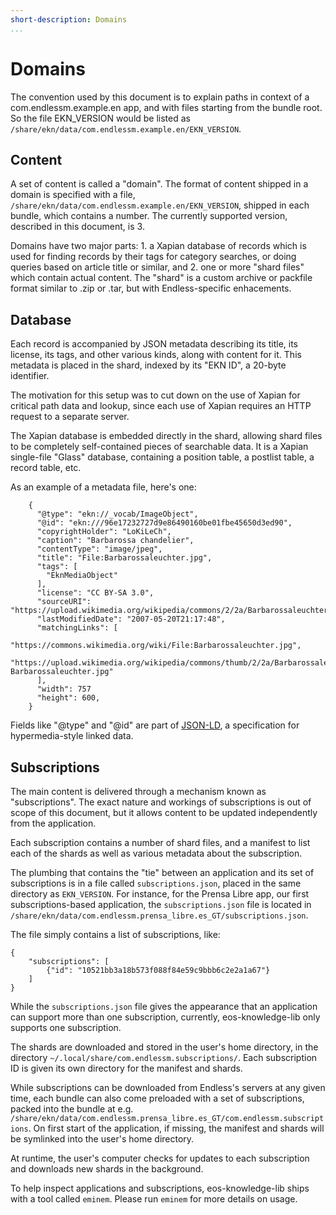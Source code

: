 ```yaml
---
short-description: Domains
...
```

# Domains

The convention used by this document is to explain paths in context of a
com.endlessm.example.en app, and with files starting from the bundle
root. So the file EKN_VERSION would be listed as
`/share/ekn/data/com.endlessm.example.en/EKN_VERSION`.

## Content ##

A set of content is called a "domain". The format of content shipped in
a domain is specified with a file,
`/share/ekn/data/com.endlessm.example.en/EKN_VERSION`, shipped in each
bundle, which contains a number. The currently supported version,
described in this document, is 3.

Domains have two major parts: 1. a Xapian database of records which is
used for finding records by their tags for category searches, or doing
queries based on article title or similar, and 2. one or more "shard
files" which contain actual content. The "shard" is a custom archive or
packfile format similar to .zip or .tar, but with Endless-specific
enhacements.

## Database ##

Each record is accompanied by JSON metadata describing its title, its
license, its tags, and other various kinds, along with content for it.
This metadata is placed in the shard, indexed by its "EKN ID", a 20-byte
identifier.

The motivation for this setup was to cut down on the use of Xapian for
critical path data and lookup, since each use of Xapian requires an HTTP
request to a separate server.

The Xapian database is embedded directly in the shard, allowing shard
files to be completely self-contained pieces of searchable data. It
is a Xapian single-file "Glass" database, containing a position table, a
postlist table, a record table, etc.

As an example of a metadata file, here's one:

```
    {
      "@type": "ekn://_vocab/ImageObject",
      "@id": "ekn:///96e17232727d9e86490160be01fbe45650d3ed90",
      "copyrightHolder": "LoKiLeCh",
      "caption": "Barbarossa chandelier",
      "contentType": "image/jpeg",
      "title": "File:Barbarossaleuchter.jpg",
      "tags": [
        "EknMediaObject"
      ],
      "license": "CC BY-SA 3.0",
      "sourceURI": "https://upload.wikimedia.org/wikipedia/commons/2/2a/Barbarossaleuchter.jpg",
      "lastModifiedDate": "2007-05-20T21:17:48",
      "matchingLinks": [
          "https://commons.wikimedia.org/wiki/File:Barbarossaleuchter.jpg",
          "https://upload.wikimedia.org/wikipedia/commons/thumb/2/2a/Barbarossaleuchter.jpg/220px-Barbarossaleuchter.jpg"
      ],
      "width": 757
      "height": 600,
    }
```

Fields like "@type" and "@id" are part of [JSON-LD](http://json-ld.org/),
a specification for hypermedia-style linked data.

## Subscriptions ##

The main content is delivered through a mechanism known as
"subscriptions". The exact nature and workings of subscriptions is out
of scope of this document, but it allows content to be updated
independently from the application.

Each subscription contains a number of shard files, and a manifest to
list each of the shards as well as various metadata about the
subscription.

The plumbing that contains the "tie" between an application and its set
of subscriptions is in a file called `subscriptions.json`, placed in the
same directory as `EKN_VERSION`. For instance, for the Prensa Libre app,
our first subscriptions-based application, the `subscriptions.json` file
is located in
`/share/ekn/data/com.endlessm.prensa_libre.es_GT/subscriptions.json`.

The file simply contains a list of subscriptions, like:

```
{
    "subscriptions": [
        {"id": "10521bb3a18b573f088f84e59c9bbb6c2e2a1a67"}
    ]
}
```

While the `subscriptions.json` file gives the appearance that an
application can support more than one subscription, currently, eos-knowledge-lib only supports one subscription.

The shards are downloaded and stored in the user's home directory, in
the directory `~/.local/share/com.endlessm.subscriptions/`. Each
subscription ID is given its own directory for the manifest and shards.

While subscriptions can be downloaded from Endless's servers at any
given time, each bundle can also come preloaded with a set of
subscriptions, packed into the bundle at e.g.
`/share/ekn/data/com.endlessm.prensa_libre.es_GT/com.endlessm.subscriptions`.
On first start of the application, if missing, the manifest and shards
will be symlinked into the user's home directory.

At runtime, the user's computer checks for updates to each subscription
and downloads new shards in the background.

To help inspect applications and subscriptions, eos-knowledge-lib ships
with a tool called `eminem`. Please run `eminem` for more details on
usage.

